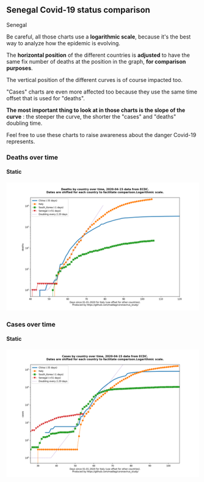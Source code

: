 ## Senegal Covid-19 status comparison 

Senegal



Be careful, all those charts use a **logarithmic scale**, because it's the best way to analyze how the epidemic is evolving.
 
The **horizontal position** of the different countries is **adjusted** to have the same fix number of deaths at the position in the graph, **for comparison purposes**.

The vertical position of the different curves is of course impacted too.

"Cases" charts are even more affected too because they use the same time offset that is used for "deaths".

**The most important thing to look at in those charts is the slope of the curve** : the steeper the curve, the shorter the "cases" and "deaths" doubling time.

Feel free to use these charts to raise awareness about the danger Covid-19 represents. 


 
### Deaths over time
 
#### Static
![Senegal covid-19 deaths static chart](https://raw.githubusercontent.com/madlag/coronavirus_study/master/notebooks/graphs/2020-04-15/countries/Senegal/2020-04-15_Senegal_deaths.png "Senegal covid-19 deaths static chart")   

 
### Cases over time
 
#### Static
![Senegal covid-19 cases static chart](https://raw.githubusercontent.com/madlag/coronavirus_study/master/notebooks/graphs/2020-04-15/countries/Senegal/2020-04-15_Senegal_cases.png "Senegal covid-19 cases static chart")   

